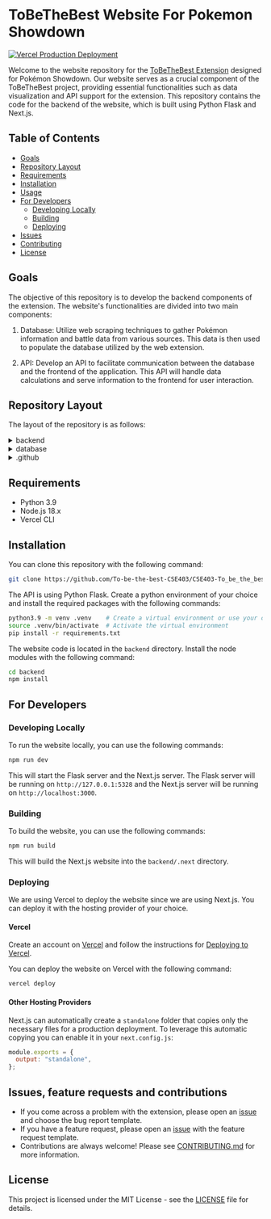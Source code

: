 # ToBeTheBest Website For Pokemon Showdown

[![Vercel Production Deployment](https://github.com/To-be-the-best-CSE403/CSE403-To_be_the_best-back/actions/workflows/production.yml/badge.svg)](https://github.com/To-be-the-best-CSE403/CSE403-To_be_the_best-back/actions/workflows/production.yml)

Welcome to the website repository for the [ToBeTheBest Extension](https://github.com/To-be-the-best-CSE403/CSE403-To_be_the_best-front) designed for Pokémon Showdown. Our website serves as a crucial component of the ToBeTheBest project, providing essential functionalities such as data visualization and API support for the extension. This repository contains the code for the backend of the website, which is built using Python Flask and Next.js.

## Table of Contents

- [Goals](#goals)
- [Repository Layout](#repository-layout)
- [Requirements](#requirements)
- [Installation](#installation)
- [Usage](#usage)
- [For Developers](#for-developers)
  - [Developing Locally](#developing-locally)
  - [Building](#building)
  - [Deploying](#deploying)
- [Issues](#issues-feature-requests-and-contributions)
- [Contributing](#issues-feature-requests-and-contributions)
- [License](#license)

## Goals

The objective of this repository is to develop the backend components of the extension. The website's functionalities are divided into two main components:

1. Database: Utilize web scraping techniques to gather Pokémon information and battle data from various sources. This data is then used to populate the database utilized by the web extension.

2. API: Develop an API to facilitate communication between the database and the frontend of the application. This API will handle data calculations and serve information to the frontend for user interaction.

## Repository Layout

The layout of the repository is as follows:

<details>
<summary>backend</summary>

- **api**: API endpoints serving data to the frontend.
  - index.py: Entry point for the API.
  - views.py: Contains the API routes.
  - test_views.py: Contains mock API routes for testing.
- **src**: Next.js App source code.
  - **api**: API logic and calculations.
  - **app**: Frontend pages for the website.
  - **components**: Reusable components for the website.
  - **config**: Configuration files for the website.
  - **data**: Data collection and processing.
- **tests**: Tests for the backend.
</details>

<details>
<summary>database</summary>

- **webscraper.py**: Python script for web scraping data for the database.

</details>

<details>
<summary>.github</summary>

- **workflows**: GitHub Actions and continuous integration.
- **ISSUE_TEMPLATE**: Templates for creating issues.
</details>

## Requirements

- Python 3.9
- Node.js 18.x
- Vercel CLI

## Installation

You can clone this repository with the following command:

```bash
git clone https://github.com/To-be-the-best-CSE403/CSE403-To_be_the_best-back.git
```

The API is using Python Flask. Create a python environment of your choice and install the required packages with the following commands:

```bash
python3.9 -m venv .venv    # Create a virtual environment or use your own
source .venv/bin/activate  # Activate the virtual environment
pip install -r requirements.txt
```

The website code is located in the `backend` directory. Install the node modules with the following command:

```bash
cd backend
npm install
```

## For Developers

### Developing Locally

To run the website locally, you can use the following commands:

```bash
npm run dev
```

This will start the Flask server and the Next.js server. The Flask server will be running on `http://127.0.0.1:5328` and the Next.js server will be running on `http://localhost:3000`.

### Building

To build the website, you can use the following commands:

```bash
npm run build
```

This will build the Next.js website into the `backend/.next` directory.

### Deploying

We are using Vercel to deploy the website since we are using Next.js. You can deploy it with the hosting provider of your choice.

#### Vercel

Create an account on [Vercel](https://vercel.com/) and follow the instructions for [Deploying to Vercel](https://vercel.com/docs/deployments/overview).

You can deploy the website on Vercel with the following command:

```bash
vercel deploy
```

#### Other Hosting Providers

Next.js can automatically create a `standalone` folder that copies only the necessary files for a production deployment. To leverage this automatic copying you can enable it in your `next.config.js`:

```javascript
module.exports = {
  output: "standalone",
};
```

## Issues, feature requests and contributions

- If you come across a problem with the extension, please open an [issue](https://github.com/To-be-the-best-CSE403/CSE403-To_be_the_best-back/issues/new/choose) and choose the bug report template.
- If you have a feature request, please open an [issue](https://github.com/To-be-the-best-CSE403/CSE403-To_be_the_best-back/issues/new/choose) with the feature request template.
- Contributions are always welcome! Please see [CONTRIBUTING.md](CONTRIBUTING.md) for more information.

## License

This project is licensed under the MIT License - see the [LICENSE](LICENSE) file for details.
